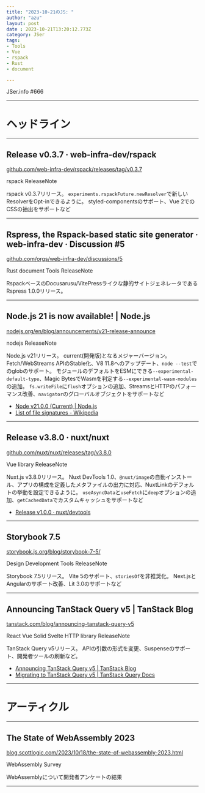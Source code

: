 ```yaml
---
title: "2023-10-21のJS: "
author: "azu"
layout: post
date : 2023-10-21T13:20:12.773Z
category: JSer
tags:
- Tools
- Vue
- rspack
- Rust
- document

---
```


JSer.info #666

----

<h1 class="site-genre">ヘッドライン</h1>

----

## Release v0.3.7 · web-infra-dev/rspack
[github.com/web-infra-dev/rspack/releases/tag/v0.3.7](https://github.com/web-infra-dev/rspack/releases/tag/v0.3.7 "Release v0.3.7 · web-infra-dev/rspack")
<p class="jser-tags jser-tag-icon"><span class="jser-tag">rspack</span> <span class="jser-tag">ReleaseNote</span></p>

rspack v0.3.7リリース。
`experiments.rspackFuture.newResolver`で新しいResolverをOpt-inできるように。
styled-componentsのサポート、Vue 2でのCSSの抽出をサポートなど


----

## Rspress, the Rspack-based static site generator · web-infra-dev · Discussion #5
[github.com/orgs/web-infra-dev/discussions/5](https://github.com/orgs/web-infra-dev/discussions/5 "Rspress, the Rspack-based static site generator · web-infra-dev · Discussion #5")
<p class="jser-tags jser-tag-icon"><span class="jser-tag">Rust</span> <span class="jser-tag">document</span> <span class="jser-tag">Tools</span> <span class="jser-tag">ReleaseNote</span></p>

RspackベースのDocusarusu/VitePressライクな静的サイトジェネレータであるRspress 1.0.0リリース。


----

## Node.js 21 is now available! | Node.js
[nodejs.org/en/blog/announcements/v21-release-announce](https://nodejs.org/en/blog/announcements/v21-release-announce "Node.js 21 is now available! | Node.js")
<p class="jser-tags jser-tag-icon"><span class="jser-tag">nodejs</span> <span class="jser-tag">ReleaseNote</span></p>

Node.js v21リリース。
current(開発版)となるメジャーバージョン。
Fetch/WebStreams APIのStable化、V8 11.8へのアップデート、`node --test`でのglobのサポート。
モジュールのデフォルトをESMにできる`--experimental-default-type`、Magic BytesでWasmを判定する`--experimental-wasm-modules`の追加。
`fs.writeFile`に`flush`オプションの追加、StreamsとHTTPのパフォーマンス改善、`navigator`のグローバルオブジェクトをサポートなど

- [Node v21.0.0 (Current) | Node.js](https://nodejs.org/en/blog/release/v21.0.0 "Node v21.0.0 (Current) | Node.js")
- [List of file signatures - Wikipedia](https://en.wikipedia.org/wiki/List_of_file_signatures "List of file signatures - Wikipedia")

----

## Release v3.8.0 · nuxt/nuxt
[github.com/nuxt/nuxt/releases/tag/v3.8.0](https://github.com/nuxt/nuxt/releases/tag/v3.8.0 "Release v3.8.0 · nuxt/nuxt")
<p class="jser-tags jser-tag-icon"><span class="jser-tag">Vue</span> <span class="jser-tag">library</span> <span class="jser-tag">ReleaseNote</span></p>

Nuxt.js v3.8.0リリース。
Nuxt DevTools 1.0、`@nuxt/image`の自動インストール、アプリの構成を定義したメタファイルの出力に対応、NuxtLinkのデフォルトの挙動を設定できるように。
`useAsyncData`と`useFetch`に`deep`オプションの追加、`getCachedData`でカスタムキャッシュをサポートなど

- [Release v1.0.0 · nuxt/devtools](https://github.com/nuxt/devtools/releases/tag/v1.0.0 "Release v1.0.0 · nuxt/devtools")

----

## Storybook 7.5
[storybook.js.org/blog/storybook-7-5/](https://storybook.js.org/blog/storybook-7-5/ "Storybook 7.5")
<p class="jser-tags jser-tag-icon"><span class="jser-tag">Design</span> <span class="jser-tag">Development</span> <span class="jser-tag">Tools</span> <span class="jser-tag">ReleaseNote</span></p>

Storybook 7.5リリース。
Vite 5のサポート、`storiesOf`を非推奨化。
Next.jsとAngularのサポート改善、Lit 3.0のサポートなど


----

## Announcing TanStack Query v5 | TanStack Blog
[tanstack.com/blog/announcing-tanstack-query-v5](https://tanstack.com/blog/announcing-tanstack-query-v5 "Announcing TanStack Query v5 | TanStack Blog")
<p class="jser-tags jser-tag-icon"><span class="jser-tag">React</span> <span class="jser-tag">Vue</span> <span class="jser-tag">Solid</span> <span class="jser-tag">Svelte</span> <span class="jser-tag">HTTP</span> <span class="jser-tag">library</span> <span class="jser-tag">ReleaseNote</span></p>

TanStack Query v5リリース。
APIの引数の形式を変更、Suspenseのサポート、開発者ツールの刷新など。

- [Announcing TanStack Query v5 | TanStack Blog](https://tanstack.com/blog/announcing-tanstack-query-v5 "Announcing TanStack Query v5 | TanStack Blog")
- [Migrating to TanStack Query v5 | TanStack Query Docs](https://tanstack.com/query/v5/docs/react/guides/migrating-to-v5 "Migrating to TanStack Query v5 | TanStack Query Docs")

----
<h1 class="site-genre">アーティクル</h1>

----

## The State of WebAssembly 2023
[blog.scottlogic.com/2023/10/18/the-state-of-webassembly-2023.html](https://blog.scottlogic.com/2023/10/18/the-state-of-webassembly-2023.html "The State of WebAssembly 2023")
<p class="jser-tags jser-tag-icon"><span class="jser-tag">WebAssembly</span> <span class="jser-tag">Survey</span></p>

WebAssemblyについて開発者アンケートの結果


----
